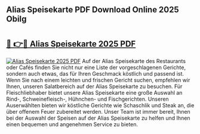 ## Alias Speisekarte PDF Download Online 2025 ObiIg

# <h2><a href="http://gc8u5uu.nevu.top/?p=Alias+Speisekarte">🔗 👉🔴 Alias Speisekarte 2025 PDF</a></h2>

[![Alias Speisekarte 2025 PDF](https://i.imgur.com/dBaPXMq.png)](http://gc8u5uu.nevu.top/?p=Alias+Speisekarte)
Auf der Alias Speisekarte des Restaurants oder Cafés finden Sie nicht nur eine Liste der vorgeschlagenen Gerichte, sondern auch etwas, das für Ihren Geschmack köstlich und passend ist. Wenn Sie nach einem leichten und frischen Gericht suchen, empfehlen wir Ihnen, unseren Salatbereich auf der Alias Speisekarte zu besuchen. Für Fleischliebhaber bietet unsere Alias Speisekarte eine große Auswahl an Rind-, Schweinefleisch-, Hühnchen- und Fischgerichten. Unseren Auserwählten bieten wir köstliche Gerichte wie Schaschlik und Steak an, die über offenem Feuer zubereitet werden. Unser Team ist immer bereit, Ihnen bei der Auswahl der Speisen auf der Alias Speisekarte zu helfen und Ihnen einen bequemen und angenehmen Service zu bieten.
